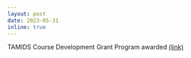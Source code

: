 ```yaml
---
layout: post
date: 2023-05-31
inline: true
---
```


TAMIDS Course Development Grant Program awarded [(link)](https://tamids.tamu.edu/2023/06/16/tamids-2023-data-science-course-development-program-award/)